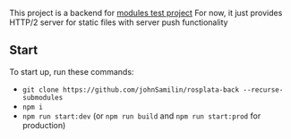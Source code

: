 This project is a backend for [modules test project](https://github.com/johnSamilin/rosplata)
For now, it just provides HTTP/2 server for static files with server push functionality
## Start
To start up, run these commands:
- `git clone https://github.com/johnSamilin/rosplata-back --recurse-submodules`
- `npm i`
- `npm run start:dev` (or `npm run build` and `npm run start:prod` for production)
